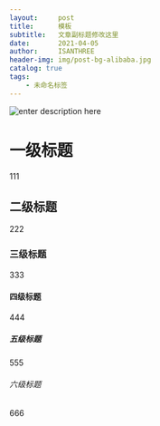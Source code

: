 ```yaml
---
layout:     post
title:      模板
subtitle:   文章副标题修改这里
date:       2021-04-05
author:     ISANTHREE
header-img: img/post-bg-alibaba.jpg
catalog: true
tags:
    - 未命名标签
---
```


![enter description here](https://gitee.com/isanth/my_pic_bed/raw/master/xiaoshujiang/1617632306755.png)

# 一级标题
111
## 二级标题
222
### 三级标题
333
#### 四级标题
444
##### 五级标题
555
###### 六级标题
666